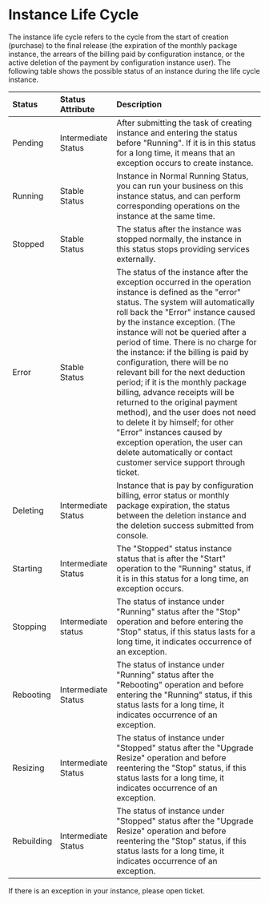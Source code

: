 # Instance Life Cycle

The instance life cycle refers to the cycle from the start of creation (purchase) to the final release (the expiration of the monthly package instance, the arrears of the billing paid by configuration instance, or the active deletion of the payment by configuration instance user). The following table shows the possible status of an instance during the life cycle instance.

Status|Status Attribute|Description
:---|:---|:---|                
Pending|Intermediate Status | After submitting the task of creating instance and entering the status before "Running". If it is in this status for a long time, it means that an exception occurs to create instance.                
Running|Stable Status|Instance in Normal Running Status, you can run your business on this instance status, and can perform corresponding operations on the instance at the same time.                
Stopped|Stable Status|The status after the instance was stopped normally, the instance in this status stops providing services externally.                
Error|Stable Status|The status of the instance after the exception occurred in the operation instance is defined as the "error" status. The system will automatically roll back the "Error" instance caused by the instance exception. (The instance will not be queried after a period of time. There is no charge for the instance: if the billing is paid by configuration, there will be no relevant bill for the next deduction period; if it is the monthly package billing, advance receipts will be returned to the original payment method), and the user does not need to delete it by himself; for other "Error" instances caused by exception operation, the user can delete automatically or contact customer service support through ticket.                
Deleting|Intermediate Status|Instance that is pay by configuration billing, error status or monthly package expiration, the status between the deletion instance and the deletion success submitted from console.                
Starting|Intermediate Status|The "Stopped" status instance status that is after the "Start" operation to the "Running" status, if it is in this status for a long time, an exception occurs.                
Stopping|Intermediate status|The status of instance under "Running" status after the "Stop" operation and before entering the "Stop" status, if this status lasts for a long time, it indicates occurrence of an exception.                
Rebooting|Intermediate Status|The status of instance under "Running" status after the "Rebooting" operation and before entering the "Running" status, if this status lasts for a long time, it indicates occurrence of an exception.                
Resizing|Intermediate Status|The status of instance under "Stopped" status after the "Upgrade Resize" operation and before reentering the "Stop" status, if this status lasts for a long time, it indicates occurrence of an exception.                
|Rebuilding|Intermediate Status|The status of instance under "Stopped" status after the "Upgrade Resize" operation and before reentering the "Stop" status, if this status lasts for a long time, it indicates occurrence of an exception.                

If there is an exception in your instance, please open ticket.